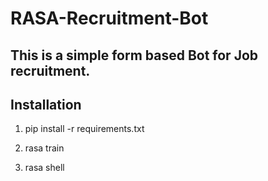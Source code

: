 # RASA-Recruitment-Bot

## This is a simple form based Bot for Job recruitment.

## Installation

1. pip install -r requirements.txt

2. rasa train

3. rasa shell
